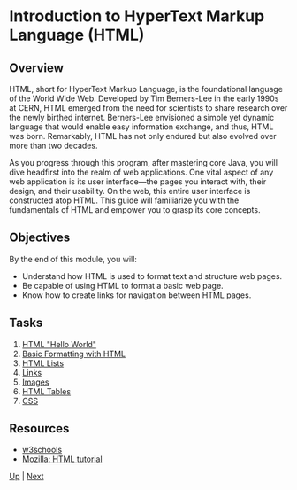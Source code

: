 # Introduction to HyperText Markup Language (HTML)

## Overview

HTML, short for HyperText Markup Language, is the foundational language of the World Wide Web. Developed by Tim Berners-Lee in the early 1990s at CERN, HTML emerged from the need for scientists to share research over the newly birthed internet. Berners-Lee envisioned a simple yet dynamic language that would enable easy information exchange, and thus, HTML was born. Remarkably, HTML has not only endured but also evolved over more than two decades.

As you progress through this program, after mastering core Java, you will dive headfirst into the realm of web applications. One vital aspect of any web application is its user interface—the pages you interact with, their design, and their usability. On the web, this entire user interface is constructed atop HTML. This guide will familiarize you with the fundamentals of HTML and empower you to grasp its core concepts.

## Objectives

By the end of this module, you will:

* Understand how HTML is used to format text and structure web pages.
* Be capable of using HTML to format a basic web page.
* Know how to create links for navigation between HTML pages.

## Tasks

1. [HTML "Hello World"](helloWorldHTML.md)
2. [Basic Formatting with HTML](basicFormattingHTML.md)
3. [HTML Lists](listsHTML.md)
4. [Links](linksHTML.md)
5. [Images](imagesHTML.md)
6. [HTML Tables](tablesHTML.md)
7. [CSS](introCSS.md)

## Resources

- [w3schools](https://www.w3schools.com/html/)
- [Mozilla: HTML tutorial](https://developer.mozilla.org/en-US/docs/Learn/HTML)


[Up](../README.md) | [Next](helloWorldHTML.md)
